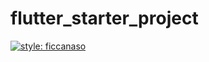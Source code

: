 # flutter_starter_project

[![style: ficcanaso](https://img.shields.io/badge/style-ficcanaso-yellow)](https://github.com/dbbd59/ficcanaso)
